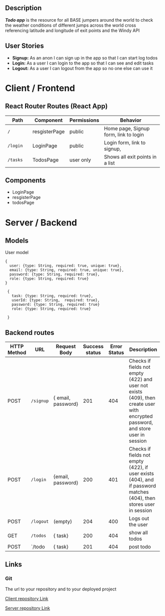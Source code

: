 




## Description

***Todo app*** is the resource for all BASE jumpers around the world to check the weather conditions of different jumps across the world cross referencing latitude and longitude of exit points and the Windy API


## User Stories

- **Signup:** As an anon I can sign up in the app so that I can start log todos
- **Login:** As a user I can login to the app so that I can see and edit tasks
- **Logout:** As a user I can logout from the app so no one else can use it



# Client / Frontend

## React Router Routes (React App)

| Path             | Component            | Permissions                | Behavior                                                     |
| ---------------- | -------------------- | -------------------------- | ------------------------------------------------------------ |
| `/`              | resgisterPage        | public                     | Home page,  Signup form, link to login                       |
| `/login`         | LoginPage            | public                     | Login form, link to signup,                                  |
| `/tasks    `     | TodosPage            | user only                  | Shows all exit points in a list                              |

## Components

- LoginPage
- resgisterPage
- todosPage




# Server / Backend

## Models

User model

```
{
  user: {type: String, required: true, unique: true},
  email: {type: String, required: true, unique: true},
  password: {type: String, required: true},
  role: {type: String, required: true}
}
```


```
 {
   task: {type: String, required: true},
   userId: {type: String,  required: true},
   password: {type: String, required: true}
   role: {type: String, required: true}
   
 }
```



## Backend routes

| HTTP Method | URL            | Request Body                                                 | Success status | Error Status | Description                                                  |
| ----------- | -------------- | ------------------------------------------------------------ | -------------- | ------------ | ------------------------------------------------------------ |
| POST        | `/signup`     | { email, password}                                            | 201            | 404          | Checks if fields not empty (422) and user not exists (409), then create user with encrypted password, and store user in session |
| POST        | `/login`      | {email, password}                                         | 200            | 401          | Checks if fields not empty (422), if user exists (404), and if password matches (404), then stores user in session |
| POST        | `/logout` | (empty)                                                      | 204            | 400          | Logs out the user                                            |
| GET        | `/todos`     | { task}                                                    | 200           | 404        | show all todos
| POST        | `/todo   | { task}                                            | 201            | 404          |post todo

## Links


### Git

The url to your repository and to your deployed project

[Client repository Link](https://github.com)

[Server repository Link](https://github.com)


